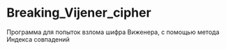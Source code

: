 # Breaking_Vijener_cipher
Программа для попыток взлома шифра Виженера, с помощью метода Индекса совпадений 
